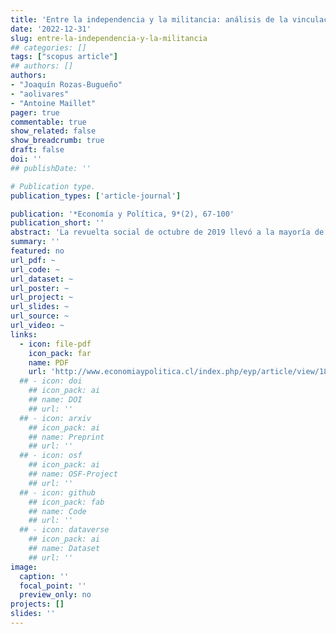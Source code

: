 ```yaml
---
title: 'Entre la independencia y la militancia: análisis de la vinculación partidaria de los convencionales constituyentes de Chile'
date: '2022-12-31'
slug: entre-la-independencia-y-la-militancia
## categories: []
tags: ["scopus article"]
## authors: []
authors:
- "Joaquín Rozas-Bugueño"
- "aolivares"
- "Antoine Maillet"
pager: true
commentable: true
show_related: false
show_breadcrumb: true
draft: false
doi: ''
## publishDate: ''

# Publication type.
publication_types: ['article-journal']

publication: '*Economía y Política, 9*(2), 67-100'
publication_short: ''
abstract: 'La revuelta social de octubre de 2019 llevó a la mayoría de los representantes del sistema de partidos a firmar un acuerdo para establecer una nueva Constitución y así procesar la crisis política y social. Esto dio paso a la creación de una Convención Constitucional, la cual tuvo una composición novedosa: paritaria en términos de género, con convencionales que provenían de listas de independientes y escaños reservados para pueblos originarios, además de actores con un perfil partidario clásico. En este contexto, el trabajo plantea las siguientes preguntas: ¿cuál fue la composición de la Convención, en términos del vínculo partidario de los convencionales? ¿cómo se distinguieron en sus características los distintos grupos que la conforman? El artículo propone una tipología de vinculación partidaria más allá de la distinción dicotómica entre militantes legales de partidos e independientes, y que se basa en tres categorías: militantes partidarios, independientes partidarios e independientes no partidarios. Mediante la construcción de una base de datos propia de los constituyentes, se operacionalizó la tipología, arrojando una distribución relativamente homogénea entre las categorías, lo que da cuenta de su potencial analítico, así como también permite matizar lecturas que señalan que la Convención estuvo compuesta principalmente por actores ajenos a la política institucional. Además, se evidencian diferencias entre y al interior de las categorías. Los militantes partidarios tuvieron un perfil político más tradicional, tenían mayoritariamente experiencia en cargos públicos o de representación popular a nombre de partido, una menor vinculación con organizaciones sociales y mayor homogeneidad interna. Los independientes partidarios contaron con una mayor vinculación con organizaciones sociales y una heterogeneidad interna relevante. Finalmente, los independientes no partidarios tuvieron, en su mayoría, lazos con organizaciones sociales y más homogeneidad interna que los independientes partidarios.'
summary: ''
featured: no
url_pdf: ~
url_code: ~
url_dataset: ~
url_poster: ~
url_project: ~
url_slides: ~
url_source: ~
url_video: ~
links:
  - icon: file-pdf
    icon_pack: far
    name: PDF
    url: 'http://www.economiaypolitica.cl/index.php/eyp/article/view/188'
  ## - icon: doi
    ## icon_pack: ai
    ## name: DOI
    ## url: ''
  ## - icon: arxiv
    ## icon_pack: ai
    ## name: Preprint
    ## url: ''
  ## - icon: osf
    ## icon_pack: ai
    ## name: OSF-Project
    ## url: ''
  ## - icon: github
    ## icon_pack: fab
    ## name: Code
    ## url: ''
  ## - icon: dataverse
    ## icon_pack: ai
    ## name: Dataset
    ## url: ''
image:
  caption: ''
  focal_point: ''
  preview_only: no
projects: []
slides: ''
---
```

